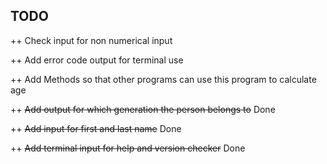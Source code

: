 ## TODO

++ Check input for non numerical input

++ Add error code output for terminal use

++ Add Methods so that other programs can use this program to calculate age

++ ~~Add output for which generation the person belongs to~~ Done

++ ~~Add input for first and last name~~ Done

++ ~~Add terminal input for help and version checker~~ Done